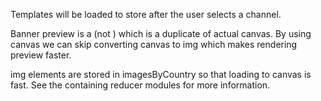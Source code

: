 Templates will be loaded to store after the user selects a channel.

Banner preview is a <canvas> (not <img>) which is a duplicate of actual canvas.
By using canvas we can skip converting canvas to img which makes rendering preview faster.

img elements are stored in imagesByCountry so that loading to canvas is fast.
See the containing reducer modules for more information.